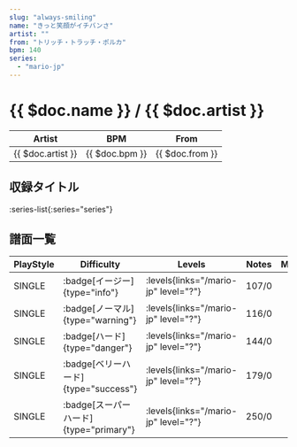 ```yaml
---
slug: "always-smiling"
name: "きっと笑顔がイチバンさ"
artist: ""
from: "トリッチ・トラッチ・ポルカ"
bpm: 140
series:
  - "mario-jp"
---
```


# {{ $doc.name }} / {{ $doc.artist }}

|Artist|BPM|From|
|------|---|----|
|{{ $doc.artist }}|{{ $doc.bpm }}|{{ $doc.from }}|

## 収録タイトル

:series-list{:series="series"}

## 譜面一覧

|PlayStyle|Difficulty|Levels|Notes|Movie|
|---------|----------|------|-----|-----|
|SINGLE| :badge[イージー]{type="info"}| :levels{links="/mario-jp" level="?"}|107/0||
|SINGLE| :badge[ノーマル]{type="warning"}| :levels{links="/mario-jp" level="?"}|116/0||
|SINGLE| :badge[ハード]{type="danger"}| :levels{links="/mario-jp" level="?"}|144/0||
|SINGLE| :badge[ベリーハード]{type="success"}| :levels{links="/mario-jp" level="?"}|179/0||
|SINGLE| :badge[スーパーハード]{type="primary"}| :levels{links="/mario-jp" level="?"}|250/0||
